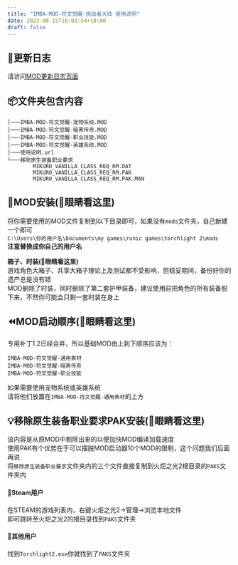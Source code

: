 ```yaml
---
title: "IMBA-MOD-符文觉醒-挑战者大陆 使用说明"
date: 2023-08-15T16:03:54+10:00
draft: false
---
```


## 📝更新日志
请访问[MOD更新日志页面](https://tl2-mod.chr.moe/posts/imba-mod-changelog/)

## 📦️文件夹包含内容
```
│───IMBA-MOD-符文觉醒-宠物系统.MOD
│───IMBA-MOD-符文觉醒-暗黑传奇.MOD
│───IMBA-MOD-符文觉醒-职业技能.MOD
│───IMBA-MOD-符文觉醒-英雄系统.MOD
│───使用说明.url
└───移除原生装备职业要求
        MIKURO_VANILLA_CLASS_REQ_RM.DAT
        MIKURO_VANILLA_CLASS_REQ_RM.PAK
        MIKURO_VANILLA_CLASS_REQ_RM.PAK.MAN
```  

## 🔧MOD安装(👀眼睛看这里)
将你需要使用的MOD文件复制到以下目录即可，如果没有`mods`文件夹，自己新建一个即可  
`C:\Users\你的用户名\Documents\my games\runic games\torchlight 2\mods`  
**注意替换成你自己的用户名**  

**箱子、时装(👀眼睛看这里)**  
游戏角色大箱子、共享大箱子理论上及测试都不受影响，但稳妥期间，备份好你的遗产总是没有错  
MOD删除了时装，同时删除了第二套护甲装备，建议使用前把角色的所有装备脱下来，不然你可能会只剩一套时装在身上  

## ⏪️MOD启动顺序(👀眼睛看这里)
专用补丁1.2已经合并，所以基础MOD由上到下顺序应该为：  
```
IMBA-MOD-符文觉醒-通用素材  
IMBA-MOD-符文觉醒-暗黑传奇  
IMBA-MOD-符文觉醒-职业技能  
```
如果需要使用宠物系统或英雄系统  
请将他们放置在`IMBA-MOD-符文觉醒-通用素材`的上方

## 💡移除原生装备职业要求PAK安装(👀眼睛看这里)
该内容是从原MOD中剔除出来的以便加快MOD编译加载速度    
使用PAK有个优势在于可以摆脱MOD启动器10个MOD的限制，这个问题我们后面再说  
将`移除原生装备职业要求`文件夹内的三个文件直接复制到火炬之光2根目录的`PAKS`文件夹内

#### 🚩Steam用户
在STEAM的游戏列表内，右键火炬之光2->管理->浏览本地文件  
即可跳转至火炬之光2的根目录找到`PAKS`文件夹  

#### 🚩其他用户
找到`Torchlight2.exe`你就找到了`PAKS`文件夹